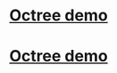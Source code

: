 # [Octree demo](https://prophetw.github.io/myGhPages/)
# [Octree demo](https://prophetw.github.io/myGhPages/test1)
